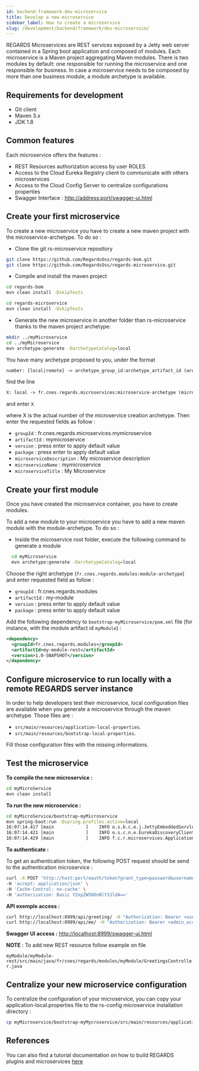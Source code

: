 ```yaml
---
id: backend-framework-dev-microservice
title: Develop a new microservice
sidebar_label: How to create a microservice
slug: /development/backend/framework/dev-microservice/
---
```


REGARDS Microservices are REST services exposed by a Jetty web server contained in a Spring boot application and composed of modules. Each microservice is a Maven project aggregating Maven modules. There is two modules by default: one responsible for running the microservice and one responsible for business. In case a microservice needs to be composed by more than one business module, a module archetype is available.

## Requirements for development

- Git client
- Maven 3.x
- JDK 1.8

## Common features

Each microservice offers the features :

- REST Resources authorization access by user ROLES
- Access to the Cloud Eureka Registry client to communicate with others microservices
- Access to the Cloud Config Server to centralize configurations properties
- Swagger Interface : <http://address:port/swagger-ui.html>

## Create your first microservice

To create a new microservice you have to create a new maven project with the microservice-archetype. To do so :

- Clone the git rs-microservice repository  

```bash
git clone https://github.com/RegardsOss/regards-bom.git
git clone https://github.com/RegardsOss/regards-microservice.git
```

- Compile and install the maven project  

```bash
cd regards-bom
mvn clean install -DskipTests

cd regards-microservice
mvn clean install -DskipTests
```

- Generate the new microservice in another folder than rs-microservice thanks to the maven project archetype:

```bash
mkdir ../myMicroservice
cd ../myMicroservice
mvn archetype:generate -DarchetypeCatalog=local
```

You have many archetype proposed to you, under the format

```txt
number: [local|remote] -> archetype_group_id:archetype_artifact_id (archetype_description)
```

find the line

```txt
X: local -> fr.cnes.regards.microservices:microservice-archetype (microservice-archetype)
```

and enter `X`

where X is the actual number of the microservice creation archetype. Then enter the requested fields as follow :

- `groupId` : fr.cnes.regards.microservices.mymicroservice
- `artifactId` : mymicroservice
- `version` : press enter to apply default value
- `package` : press enter to apply default value
- `microserviceDescription` : My microservice description
- `microserviceName` : mymicroservice
- `microserviceTitle` : My Microservice

## Create your first module

Once you have created the microservice container, you have to create modules.

To add a new module to your microservice you have to add a new maven module with the module-archetype. To do so :

- Inside the microservice root folder, execute the following command to generate a module

```bash
  cd myMicroservice
  mvn archetype:generate -DarchetypeCatalog=local
```

Choose the right archetype (`fr.cnes.regards.modules:module-archetype`) and enter requested field as follow :

- `groupId` : fr.cnes.regards.modules
- `artifactId` : my-module
- `version` : press enter to apply default value
- `package` : press enter to apply default value

Add the following dependency to `bootstrap-myMicroservice/pom.xml` file (for instance, with the module artifact id `myModule`) :

```xml
<dependency>
  <groupId>fr.cnes.regards.modules</groupId>
  <artifactId>my-module-rest</artifactId>
  <version>1.0-SNAPSHOT</version>
</dependency>
```

## Configure microservice to run locally with a remote REGARDS server instance

In order to help developers test their microservice, local configuration files are available when you generate a microservice through the maven archetype. Those files are :

- `src/main/resources/application-local-properties`.
- `src/main/resources/bootstrap-local-properties`.

Fill those configuration files with the missing informations.

## Test the microservice

**To compile the new microservice :**

```bash
cd myMicroService
mvn clean install
```

**To run the new microservice :**

```bash
cd myMicroService/bootstrap-myMicroservice
mvn spring-boot:run -Dspring.profiles.active=local
16:07:14.417 [main            ]    INFO o.s.b.c.e.j.JettyEmbeddedServletContainer - Jetty started on port(s) 8999 (http/1.1)
16:07:14.421 [main            ]    INFO o.s.c.n.e.EurekaDiscoveryClientConfiguration - Updating port to 8999
16:07:14.429 [main            ]    INFO f.c.r.microservices.Application - Started Application in 16.691 seconds (JVM running for 23.349)

```

**To authenticate :**

To get an authentication token, the following POST request should be send to the authentication microservice :
```bash
curl -X POST 'http://host:port/oauth/token?grant_type=password&username=regards-admin@c-s.fr&password=root_admin&scope=project1' \
-H 'accept: application/json' \
-H 'Cache-Control: no-cache' \
-H 'authorization: Basic Y2xpZW50OnNlY3JldA=='
```

**API exemple access :**

```bash
curl http://localhost:8999/api/greeting/ -H "Authorization: Bearer <user_acces_token>"
curl http://localhost:8999/api/me/ -H "Authorization: Bearer <admin_acces_token>"
```

**Swagger UI access :** <http://localhost:8999/swagger-ui.html>

**NOTE** : To add new REST resource follow example on file

 `myModule/myModule-rest/src/main/java/fr/cnes/regards/modules/myModule/GreetingsController.java`

## Centralize your new microservice configuration

 To centralize the configuration of your microservice, you can copy your application-local.properties file to the rs-config microservice installation directory :  
 ```bash
 cp myMicroservice/bootstrap-myMycroservice/src/main/resources/application-local.properties rs-config/config/regards/myMicroservice.properties
 ```

## References 

You can also find a tutorial documentation on how to build REGARDS plugins and microservices [here](/docs/regards-backend-tutorial.odp)  
